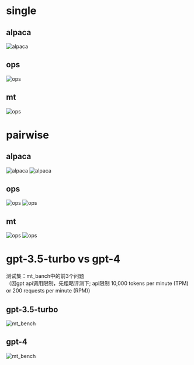 # single
## alpaca
![alpaca](./alpaca_bench/model_score/gpt-3.5-turbo_single_radar.png)
## ops
![ops](./ops_bench/model_score/gpt-3.5-turbo_single_radar.png)
## mt
![ops](./mt_bench/model_score/gpt-3.5-turbo_single_radar.png)


# pairwise
## alpaca
![alpaca](./alpaca_bench/model_score/gpt-3.5-turbo_pairwise_each_heatmap.png)
![alpaca](./alpaca_bench/model_score/gpt-3.5-turbo_pairwise_each_stacked_bar.png)
## ops
![ops](./ops_bench/model_score/gpt-3.5-turbo_pairwise_each_heatmap.png)
![ops](./ops_bench/model_score/gpt-3.5-turbo_pairwise_each_stacked_bar.png)
## mt
![ops](./mt_bench/model_score/gpt-3.5-turbo_pairwise_each_heatmap.png)
![ops](./mt_bench/model_score/gpt-3.5-turbo_pairwise_each_stacked_bar.png)


# gpt-3.5-turbo vs gpt-4
测试集：mt_banch中的前3个问题\
（因gpt api调用限制，先粗略评测下; api限制 10,000 tokens per minute (TPM) or 200 requests per minute (RPM)）
## gpt-3.5-turbo
![mt_bench](./mt_bench/model_score/gpt-3.5-turbo_pairwise_each_tmp.png)
## gpt-4
![mt_bench](./mt_bench/model_score/gpt-4_pairwise_each_tmp.png)
